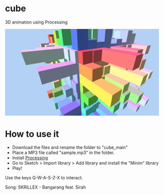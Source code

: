 # cube
3D animation using Processing

![alt text](https://raw.githubusercontent.com/Enric1994/cube/master/cube_2.png)

# How to use it
* Download the files and rename the folder to "cube_main"
* Place a MP3 file called "sample.mp3" in the folder.
* Install [Processing](https://github.com/user/repo/blob/branch/other_file.md)
* Go to Sketch > Import library > Add library and install the "Minim" library
* Play!

Use the keys Q-W-A-S-Z-X to interact.

Song: SKRILLEX - Bangarang feat. Sirah 
